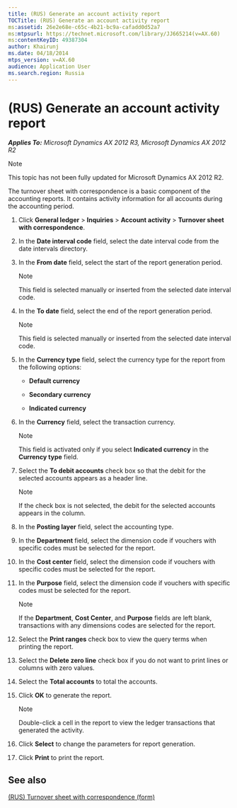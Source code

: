 ```yaml
---
title: (RUS) Generate an account activity report
TOCTitle: (RUS) Generate an account activity report
ms:assetid: 26e2e68e-c65c-4b21-bc9a-cafadd0d52a7
ms:mtpsurl: https://technet.microsoft.com/library/JJ665214(v=AX.60)
ms:contentKeyID: 49387304
author: Khairunj
ms.date: 04/18/2014
mtps_version: v=AX.60
audience: Application User
ms.search.region: Russia
---
```


# (RUS) Generate an account activity report 


_**Applies To:** Microsoft Dynamics AX 2012 R3, Microsoft Dynamics AX 2012 R2_


> [!NOTE]
> <P>This topic has not been fully updated for Microsoft Dynamics AX 2012 R2.</P>



The turnover sheet with correspondence is a basic component of the accounting reports. It contains activity information for all accounts during the accounting period.

1.  Click **General ledger** \> **Inquiries** \> **Account activity** \> **Turnover sheet with correspondence**.

2.  In the **Date interval code** field, select the date interval code from the date intervals directory.

3.  In the **From date** field, select the start of the report generation period.
    

    > [!NOTE]
    > <P>This field is selected manually or inserted from the selected date interval code.</P>



4.  In the **To date** field, select the end of the report generation period.
    

    > [!NOTE]
    > <P>This field is selected manually or inserted from the selected date interval code.</P>



5.  In the **Currency type** field, select the currency type for the report from the following options:
    
      - **Default currency**
    
      - **Secondary currency**
    
      - **Indicated currency**

6.  In the **Currency** field, select the transaction currency.
    

    > [!NOTE]
    > <P>This field is activated only if you select <STRONG>Indicated currency</STRONG> in the <STRONG>Currency type</STRONG> field.</P>



7.  Select the **To debit accounts** check box so that the debit for the selected accounts appears as a header line.
    

    > [!NOTE]
    > <P>If the check box is not selected, the debit for the selected accounts appears in the column.</P>



8.  In the **Posting layer** field, select the accounting type.

9.  In the **Department** field, select the dimension code if vouchers with specific codes must be selected for the report.

10. In the **Cost center** field, select the dimension code if vouchers with specific codes must be selected for the report.

11. In the **Purpose** field, select the dimension code if vouchers with specific codes must be selected for the report.
    

    > [!NOTE]
    > <P>If the <STRONG>Department</STRONG>, <STRONG>Cost Center</STRONG>, and <STRONG>Purpose</STRONG> fields are left blank, transactions with any dimensions codes are selected for the report.</P>



12. Select the **Print ranges** check box to view the query terms when printing the report.

13. Select the **Delete zero line** check box if you do not want to print lines or columns with zero values.

14. Select the **Total accounts** to total the accounts.

15. Click **OK** to generate the report.
    

    > [!NOTE]
    > <P>Double-click a cell in the report to view the ledger transactions that generated the activity.</P>



16. Click **Select** to change the parameters for report generation.

17. Click **Print** to print the report.

## See also

[(RUS) Turnover sheet with correspondence (form)](https://technet.microsoft.com/library/jj665416\(v=ax.60\))

  


